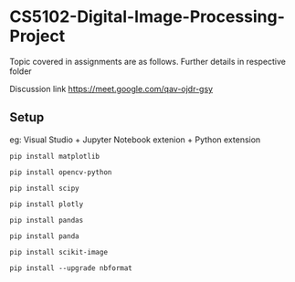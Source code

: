 # CS5102-Digital-Image-Processing-Project

Topic covered in assignments are as follows. Further details in respective folder

Discussion link
https://meet.google.com/qav-ojdr-gsy


## Setup

eg: Visual Studio + Jupyter Notebook extenion + Python extension  

```
pip install matplotlib
```

```
pip install opencv-python
```
```
pip install scipy  
```
```
pip install plotly
```
```
pip install pandas
```
```
pip install panda
```
```
pip install scikit-image 
```
```
pip install --upgrade nbformat
```





